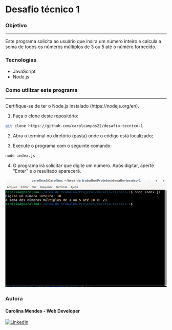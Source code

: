 # Desafio técnico 1


### Objetivo
<hr/>
<p>Este programa solicita ao usuário que insira um número inteiro e calcula a soma de todos os números múltiplos de 3 ou 5 até o número fornecido.</p>

### Tecnologias
- JavaScript
- Node.js

### Como utilizar este programa
<hr/>
<p>Certifique-se de ter o Node.js instalado (https://nodejs.org/en).</p>

1. Faça o clone deste repositório:
```bash
git clone https://github.com/carolcampos22/desafio-tecnico-1
```
2. Abra o terminal no diretório (pasta) onde o código está localizado;

3. Execute o programa com o seguinte comando:
```bash
node index.js
```
4. O programa irá solicitar que digite um número. Após digitar, aperte "Enter" e o resultado aparecerá.

![](./assets/example.png)

### Autora
#### Carolina Mendes - Web Developer
[![LinkedIn](https://img.shields.io/badge/LinkedIn-000?style=for-the-badge&logo=linkedin&logoColor=0E76A8)](https://www.linkedin.com/in/dev-carolina-mendes/)
